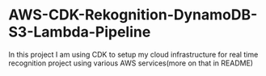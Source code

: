 # AWS-CDK-Rekognition-DynamoDB-S3-Lambda-Pipeline
In this project I am using CDK to setup my cloud infrastructure for real time recognition project using various AWS services(more on that in README)
